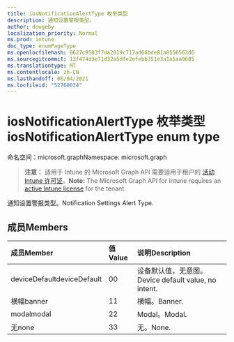 ```yaml
---
title: iosNotificationAlertType 枚举类型
description: 通知设置警报类型。
author: dougeby
localization_priority: Normal
ms.prod: intune
doc_type: enumPageType
ms.openlocfilehash: 0627c9503f7da2019c717ad66bde81a8556563d6
ms.sourcegitcommit: 13f474d3e71d32a5dfe2efebb351e3a1a5aa9685
ms.translationtype: MT
ms.contentlocale: zh-CN
ms.lasthandoff: 06/04/2021
ms.locfileid: "52760034"
---
```

# <a name="iosnotificationalerttype-enum-type"></a><span data-ttu-id="15eca-103">iosNotificationAlertType 枚举类型</span><span class="sxs-lookup"><span data-stu-id="15eca-103">iosNotificationAlertType enum type</span></span>

<span data-ttu-id="15eca-104">命名空间：microsoft.graph</span><span class="sxs-lookup"><span data-stu-id="15eca-104">Namespace: microsoft.graph</span></span>

> <span data-ttu-id="15eca-105">**注意：** 适用于 Intune 的 Microsoft Graph API 需要适用于租户的 [活动 Intune 许可证](https://go.microsoft.com/fwlink/?linkid=839381)。</span><span class="sxs-lookup"><span data-stu-id="15eca-105">**Note:** The Microsoft Graph API for Intune requires an [active Intune license](https://go.microsoft.com/fwlink/?linkid=839381) for the tenant.</span></span>

<span data-ttu-id="15eca-106">通知设置警报类型。</span><span class="sxs-lookup"><span data-stu-id="15eca-106">Notification Settings Alert Type.</span></span>

## <a name="members"></a><span data-ttu-id="15eca-107">成员</span><span class="sxs-lookup"><span data-stu-id="15eca-107">Members</span></span>
|<span data-ttu-id="15eca-108">成员</span><span class="sxs-lookup"><span data-stu-id="15eca-108">Member</span></span>|<span data-ttu-id="15eca-109">值</span><span class="sxs-lookup"><span data-stu-id="15eca-109">Value</span></span>|<span data-ttu-id="15eca-110">说明</span><span class="sxs-lookup"><span data-stu-id="15eca-110">Description</span></span>|
|:---|:---|:---|
|<span data-ttu-id="15eca-111">deviceDefault</span><span class="sxs-lookup"><span data-stu-id="15eca-111">deviceDefault</span></span>|<span data-ttu-id="15eca-112">0</span><span class="sxs-lookup"><span data-stu-id="15eca-112">0</span></span>|<span data-ttu-id="15eca-113">设备默认值，无意图。</span><span class="sxs-lookup"><span data-stu-id="15eca-113">Device default value, no intent.</span></span>|
|<span data-ttu-id="15eca-114">横幅</span><span class="sxs-lookup"><span data-stu-id="15eca-114">banner</span></span>|<span data-ttu-id="15eca-115">1</span><span class="sxs-lookup"><span data-stu-id="15eca-115">1</span></span>|<span data-ttu-id="15eca-116">横幅。</span><span class="sxs-lookup"><span data-stu-id="15eca-116">Banner.</span></span>|
|<span data-ttu-id="15eca-117">modal</span><span class="sxs-lookup"><span data-stu-id="15eca-117">modal</span></span>|<span data-ttu-id="15eca-118">2</span><span class="sxs-lookup"><span data-stu-id="15eca-118">2</span></span>|<span data-ttu-id="15eca-119">Modal。</span><span class="sxs-lookup"><span data-stu-id="15eca-119">Modal.</span></span>|
|<span data-ttu-id="15eca-120">无</span><span class="sxs-lookup"><span data-stu-id="15eca-120">none</span></span>|<span data-ttu-id="15eca-121">3</span><span class="sxs-lookup"><span data-stu-id="15eca-121">3</span></span>|<span data-ttu-id="15eca-122">无。</span><span class="sxs-lookup"><span data-stu-id="15eca-122">None.</span></span>|




